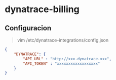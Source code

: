 # dynatrace-billing

## Configuracion

> vim /etc/dynatrace-integrations/config.json

```json
{
    "DYNATRACE": {
        "API_URL" : "http://xxx.dynatrace.xxx",
        "API_TOKEN" : "xxxxxxxxxxxxxxxxxx"
    }
}
```